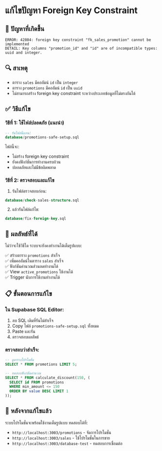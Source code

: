 # แก้ไขปัญหา Foreign Key Constraint

## 🚫 ปัญหาที่เกิดขึ้น
```
ERROR: 42804: foreign key constraint "fk_sales_promotion" cannot be implemented
DETAIL: Key columns "promotion_id" and "id" are of incompatible types: uuid and integer.
```

## 🔍 สาเหตุ
- ตาราง `sales` มีคอลัมน์ `id` เป็น `integer` 
- ตาราง `promotions` มีคอลัมน์ `id` เป็น `uuid`
- ไม่สามารถสร้าง foreign key constraint ระหว่างประเภทข้อมูลที่ไม่ตรงกันได้

## ✅ วิธีแก้ไข

### วิธีที่ 1: ใช้ไฟล์ปลอดภัย (แนะนำ)
```sql
-- รันไฟล์นี้แทน:
database/promotions-safe-setup.sql
```
ไฟล์นี้จะ:
- ไม่สร้าง foreign key constraint
- ยังคงฟังก์ชันการทำงานครบถ้วน
- ปลอดภัยและไม่มีข้อผิดพลาด

### วิธีที่ 2: ตรวจสอบและแก้ไข
1. รันไฟล์ตรวจสอบก่อน:
```sql
database/check-sales-structure.sql
```

2. แล้วรันไฟล์แก้ไข:
```sql
database/fix-foreign-key.sql
```

## 🎯 ผลลัพธ์ที่ได้
ไม่ว่าจะใช้วิธีใด ระบบจะยังคงทำงานได้เต็มรูปแบบ:

✅ สร้างตาราง `promotions` สำเร็จ  
✅ เพิ่มคอลัมน์ในตาราง `sales` สำเร็จ  
✅ ฟังก์ชันคำนวณส่วนลดทำงานได้  
✅ View `active_promotions` ใช้งานได้  
✅ Trigger นับการใช้งานทำงานได้  

## 📋 ขั้นตอนการแก้ไข

### ใน Supabase SQL Editor:
1. ลบ SQL เดิมที่รันไม่สำเร็จ
2. Copy ไฟล์ `promotions-safe-setup.sql` ทั้งหมด
3. Paste และรัน
4. ตรวจสอบผลลัพธ์

### ตรวจสอบว่าสำเร็จ:
```sql
-- ดูตารางโปรโมชั่น
SELECT * FROM promotions LIMIT 5;

-- ทดสอบฟังก์ชันคำนวณ
SELECT * FROM calculate_discount(150, (
  SELECT id FROM promotions 
  WHERE min_amount <= 150 
  ORDER BY value DESC LIMIT 1
));
```

## 🚀 หลังจากแก้ไขแล้ว
ระบบโปรโมชั่นจะพร้อมใช้งานเต็มรูปแบบ ทดสอบได้ที่:
- `http://localhost:3003/promotions` - จัดการโปรโมชั่น
- `http://localhost:3003/sales` - ใช้โปรโมชั่นในการขาย
- `http://localhost:3003/database-test` - ทดสอบการเชื่อมต่อ
